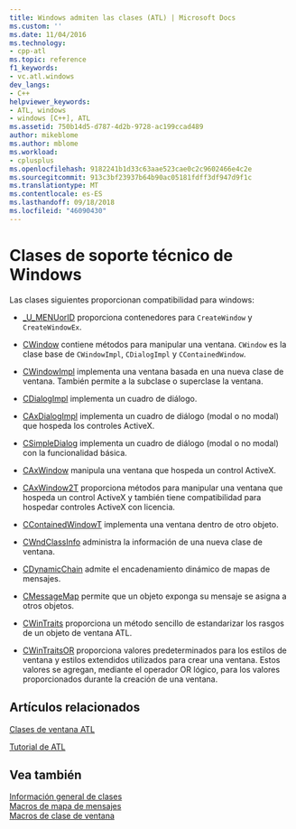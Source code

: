 ```yaml
---
title: Windows admiten las clases (ATL) | Microsoft Docs
ms.custom: ''
ms.date: 11/04/2016
ms.technology:
- cpp-atl
ms.topic: reference
f1_keywords:
- vc.atl.windows
dev_langs:
- C++
helpviewer_keywords:
- ATL, windows
- windows [C++], ATL
ms.assetid: 750b14d5-d787-4d2b-9728-ac199ccad489
author: mikeblome
ms.author: mblome
ms.workload:
- cplusplus
ms.openlocfilehash: 9182241b1d33c63aae523cae0c2c9602466e4c2e
ms.sourcegitcommit: 913c3bf23937b64b90ac05181fdff3df947d9f1c
ms.translationtype: MT
ms.contentlocale: es-ES
ms.lasthandoff: 09/18/2018
ms.locfileid: "46090430"
---
```

# <a name="windows-support-classes"></a>Clases de soporte técnico de Windows

Las clases siguientes proporcionan compatibilidad para windows:

- [_U_MENUorID](../atl/reference/u-menuorid-class.md) proporciona contenedores para `CreateWindow` y `CreateWindowEx`.

- [CWindow](../atl/reference/cwindow-class.md) contiene métodos para manipular una ventana. `CWindow` es la clase base de `CWindowImpl`, `CDialogImpl` y `CContainedWindow`.

- [CWindowImpl](../atl/reference/cwindowimpl-class.md) implementa una ventana basada en una nueva clase de ventana. También permite a la subclase o superclase la ventana.

- [CDialogImpl](../atl/reference/cdialogimpl-class.md) implementa un cuadro de diálogo.

- [CAxDialogImpl](../atl/reference/caxdialogimpl-class.md) implementa un cuadro de diálogo (modal o no modal) que hospeda los controles ActiveX.

- [CSimpleDialog](../atl/reference/csimpledialog-class.md) implementa un cuadro de diálogo (modal o no modal) con la funcionalidad básica.

- [CAxWindow](../atl/reference/caxwindow-class.md) manipula una ventana que hospeda un control ActiveX.

- [CAxWindow2T](../atl/reference/caxwindow2t-class.md) proporciona métodos para manipular una ventana que hospeda un control ActiveX y también tiene compatibilidad para hospedar controles ActiveX con licencia.

- [CContainedWindowT](../atl/reference/ccontainedwindowt-class.md) implementa una ventana dentro de otro objeto.

- [CWndClassInfo](../atl/reference/cwndclassinfo-class.md) administra la información de una nueva clase de ventana.

- [CDynamicChain](../atl/reference/cdynamicchain-class.md) admite el encadenamiento dinámico de mapas de mensajes.

- [CMessageMap](../atl/reference/cmessagemap-class.md) permite que un objeto exponga su mensaje se asigna a otros objetos.

- [CWinTraits](../atl/reference/cwintraits-class.md) proporciona un método sencillo de estandarizar los rasgos de un objeto de ventana ATL.

- [CWinTraitsOR](../atl/reference/cwintraitsor-class.md) proporciona valores predeterminados para los estilos de ventana y estilos extendidos utilizados para crear una ventana. Estos valores se agregan, mediante el operador OR lógico, para los valores proporcionados durante la creación de una ventana.

## <a name="related-articles"></a>Artículos relacionados

[Clases de ventana ATL](../atl/atl-window-classes.md)

[Tutorial de ATL](../atl/active-template-library-atl-tutorial.md)

## <a name="see-also"></a>Vea también

[Información general de clases](../atl/atl-class-overview.md)<br/>
[Macros de mapa de mensajes](../atl/reference/message-map-macros-atl.md)<br/>
[Macros de clase de ventana](../atl/reference/window-class-macros.md)


